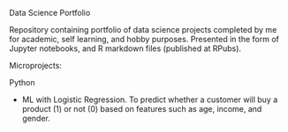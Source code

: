 Data Science Portfolio

Repository containing portfolio of data science projects completed by me for academic, self learning, and hobby purposes. Presented in the form of Jupyter notebooks, and R markdown files (published at RPubs).

Microprojects:

Python
- ML with Logistic Regression. To predict whether a customer will buy a product (1) or not (0) based on features such as age, income, and gender.


